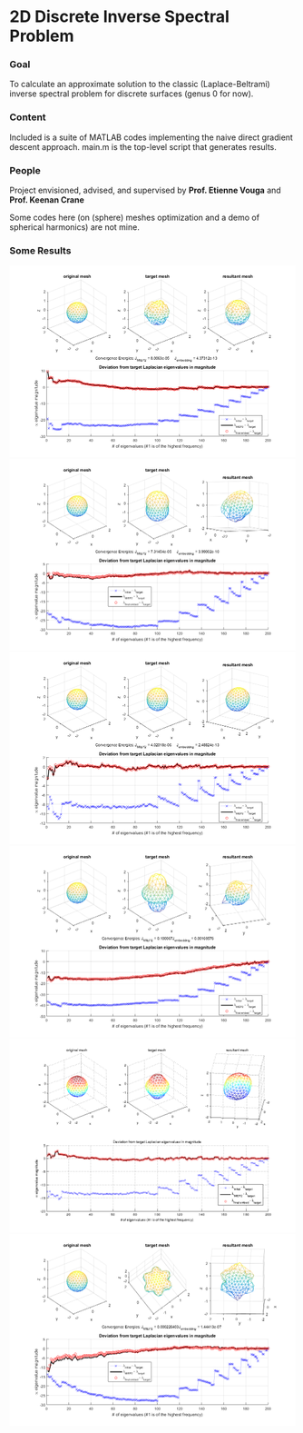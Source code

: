 # 2D Discrete Inverse Spectral Problem

### Goal 
To calculate an approximate solution to the classic (Laplace-Beltrami) inverse spectral problem for discrete surfaces (genus 0 for now).

### Content
Included is a suite of MATLAB codes implementing the naive direct gradient descent approach.
main.m is the top-level script that generates results.

### People
Project envisioned, advised, and supervised by **Prof. Etienne Vouga** and **Prof. Keenan Crane**

Some codes here (on (sphere) meshes optimization and a demo of spherical harmonics) are not mine.

### Some Results
![Result #1](/rand_0.8.png?raw=true "target constructed with small random discrete conformal factors")
![Result #3](/Y10_0.8.png?raw=true "discrete Y10 spherical harmonic target, wat")
![Result #3](/Y10_0.5.png?raw=true "discrete Y10 spherical harmonic target (with smaller perturbation, a.k.a. ellipsoid)")
![Result #2](/Y20_0.8.png?raw=true "discrete Y20 spherical harmonic target, converged at a local minimum")
![Result #3](/Y20_0.6.png?raw=true "discrete Y20 spherical harmonic target (with less perturbation)")
![Result #3](/Y33_0.8.png?raw=true "discrete Y33 spherical harmonic target")
